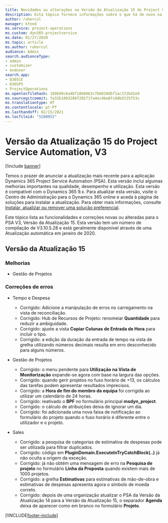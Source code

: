 ```yaml
---
title: Novidades ou alterações na Versão da Atualização 15 do Project Service Automation, V3
description: Esta tópico fornece informações sobre o que há de novo na Versão da Atualização 15 do Project Service Automation, V3.
author: ruhercul
manager: kfend
ms.service: project-operations
ms.custom: dyn365-projectservice
ms.date: 01/27/2020
ms.topic: article
ms.author: ruhercul
audience: Admin
search.audienceType:
- admin
- customizer
- enduser
search.app:
- D365CE
- D365PS
- ProjectOperations
ms.openlocfilehash: 189b99c6a4bf18b6063c7b6020dbf1ac372b41e9
ms.sourcegitcommit: fa32b1893286f20271fa4ec4be8fc68bd135f53c
ms.translationtype: HT
ms.contentlocale: pt-PT
ms.lasthandoff: 02/15/2021
ms.locfileid: "5280952"
---
```

# <a name="project-service-automation-update-release-15-v3"></a>Versão da Atualização 15 do Project Service Automation, V3

[!include [banner](../includes/psa-now-project-operations.md)]

Temos o prazer de anunciar a atualização mais recente para a aplicação Dynamics 365 Project Service Automation (PSA). Esta versão inclui algumas melhorias importantes na qualidade, desempenho e utilização. Esta versão é compatível com o Dynamics 365 9.x. Para atualizar esta versão, visite o Centro de Administração para o Dynamics 365 online e aceda à página de soluções para instalar a atualização. Para obter mais informações, consulte [Instalar, atualizar ou remover uma solução preferencial](https://docs.microsoft.com/power-platform/admin/install-remove-preferred-solution).

Este tópico lista as funcionalidades e correções novas ou alteradas para o PSA V3, Versão da Atualização 15. Esta versão tem um número de compilação de V3.10.5.28 e está geralmente disponível através de uma Atualização automática em janeiro de 2020.

## <a name="update-release-15"></a>Versão da Atualização 15 

### <a name="enhancements"></a>Melhorias

- Gestão de Projetos

### <a name="bug-fixes"></a>Correções de erros

- Tempo e Despesa

  - Corrigido: Adicione a manipulação de erros no carregamento na vista de reconciliação.
  - Corrigido: Hub de Recursos de Projeto: renomeiar **Quantidade** para reduzir a ambiguidade.
  - Corrigido: ajuste a vista **Copiar Colunas de Entrada de Hora** para incluir o tipo.
  - Corrigido: a edição da duração da entrada de tempo na vista de grelha utilizando números decimais resulta em erro desconhecido para alguns números.

- Gestão de Projetos

  - Corrigido: o menu pendente para **Utilização na Vista de Monitorização** expande-se agora com base na largura das opções.
  - Corrigido: quando gerir projetos no fuso horário de +13, os cálculos das tarefas podem apresentar resultados imprecisos.
  - Corrigido: a **Hora de fim do membro da equipa** foi corrigida ao utilizar um calendário de 24 horas.
  - Corrigido: reativado o **BPF** no formulário principal **msdyn_project**.
  - Corrigido: o cálculo de atribuições deixa de ignorar um dia.
  - Corrigido: foi adicionada uma nova faixa de notificação ao formulário do projeto quando o fuso horário é diferente entre o utilizador e o projeto.

- Sales

  - Corrigido: a pesquisa de categorias de estimativa de despesas pode ser utilizada para filtrar duplicados.
  - Corrigido: código em **PluginDomain.ExecuteInTryCatchBlock(..)** já não oculta a origem da exceção.
  - Corrigido: já não obtém uma mensagem de erro na **Pesquisa de projeto** no formulário **Linha da Proposta** quando existem mais de 1000 projetos.
  - Corrigido: a grelha **Estimativas** para estimativas de mão-de-obra e estimativas de despesas apresenta agora o símbolo de moeda correto.
  - Corrigido: depois de uma organização atualizar o PSA da Versão da Atualização 14 para a Versão da Atualização 15, o separador **Agenda** deixa de aparecer como em branco no formulário **Projeto**.


[!INCLUDE[footer-include](../includes/footer-banner.md)]